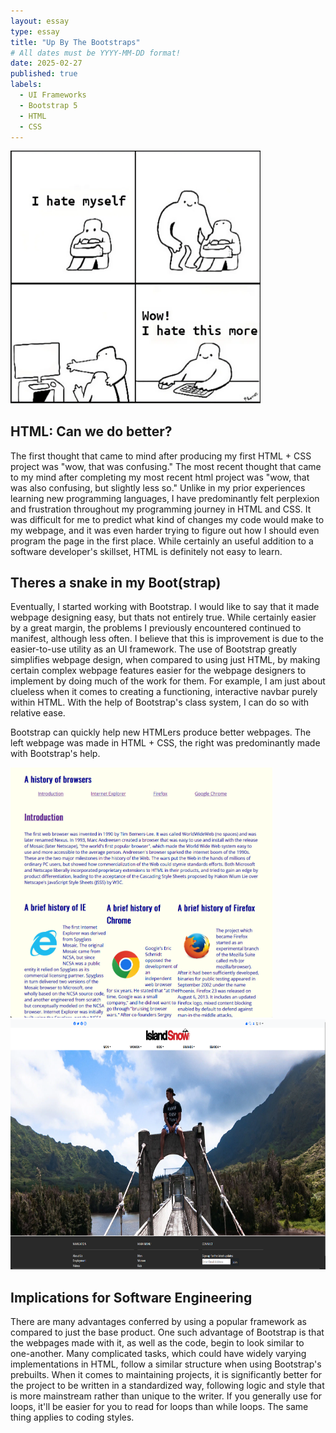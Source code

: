```yaml
---
layout: essay
type: essay
title: "Up By The Bootstraps"
# All dates must be YYYY-MM-DD format!
date: 2025-02-27
published: true
labels:
  - UI Frameworks
  - Bootstrap 5
  - HTML
  - CSS
---
```


<img width="400px" class="rounded float-start pe-4" src="../img/bootstraps/wow-i-hate-this-more.png">

## HTML: Can we do better?

The first thought that came to mind after producing my first HTML + CSS project was "wow, that was confusing." The most recent thought that came to my mind after completing my most recent html project was "wow, that was also confusing, but slightly less so." Unlike in my prior experiences learning new programming languages, I have predominantly felt perplexion and frustration throughout my programming journey in HTML and CSS. It was difficult for me to predict what kind of changes my code would make to my webpage, and it was even harder trying to figure out how I should even program the page in the first place. While certainly an useful addition to a software developer's skillset, HTML is definitely not easy to learn.

## Theres a snake in my Boot(strap)

Eventually, I started working with Bootstrap. I would like to say that it made webpage designing easy, but thats not entirely true. While certainly easier by a great margin, the problems I previously encountered continued to manifest, although less often. I believe that this is improvement is due to the easier-to-use utility as an UI framework. 
The use of Bootstrap greatly simplifies webpage design, when compared to using just HTML, by making certain complex webpage features easier for the webpage designers to implement by doing much of the work for them. For example, I am just about clueless when it comes to creating a functioning, interactive navbar purely within HTML. With the help of Bootstrap's class system, I can do so with relative ease. 



Bootstrap can quickly help new HTMLers produce better webpages. The left webpage was made in HTML + CSS, the right was predominantly made with Bootstrap's help.

<img height="400px" class="rounded float-start pe-4 pb-4" src="../img/bootstraps/just_html.png">

<img height="400px" class="rounded float-start pe-4 pb-4" src="../img/bootstraps/bootSnake.png">

  
## Implications for Software Engineering

There are many advantages conferred by using a popular framework as compared to just the base product. One such advantage of Bootstrap is that the webpages made with it, as well as the code, begin to look similar to one-another. Many complicated tasks, which could have widely varying implementations in HTML, follow a similar structure when using Bootstrap's prebuilts. When it comes to maintaining projects, it is significantly better for the project to be written in a standardized way, following logic and style that is more mainstream rather than unique to the writer. If you generally use for loops, it'll be easier for you to read for loops than while loops. The same thing applies to coding styles. 
